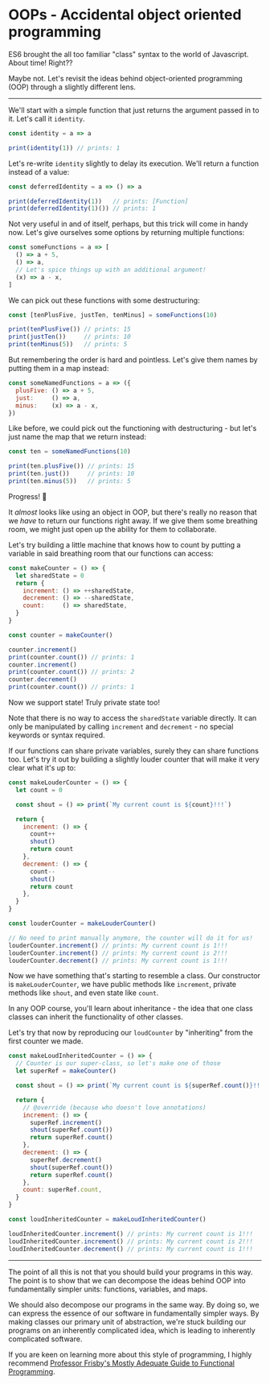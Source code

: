 # OOPs - Accidental object oriented programming

ES6 brought the all too familiar "class" syntax to the world of Javascript. About time! Right??

Maybe not. Let's revisit the ideas behind object-oriented programming (OOP) through a slightly different lens.

---

We'll start with a simple function that just returns the argument passed in to it. Let's call it `identity`.

```javascript
const identity = a => a

print(identity(1)) // prints: 1
```

Let's re-write `identity` slightly to delay its execution. We'll return a function instead of a value:

```javascript
const deferredIdentity = a => () => a

print(deferredIdentity(1))   // prints: [Function]
print(deferredIdentity(1)()) // prints: 1
```

Not very useful in and of itself, perhaps, but this trick will come in handy now. Let's give ourselves some options by returning multiple functions:

```javascript
const someFunctions = a => [
  () => a + 5,
  () => a,
  // Let's spice things up with an additional argument!
  (x) => a - x,
]
```

We can pick out these functions with some destructuring:

```javascript
const [tenPlusFive, justTen, tenMinus] = someFunctions(10)

print(tenPlusFive()) // prints: 15
print(justTen())     // prints: 10
print(tenMinus(5))   // prints: 5
```


But remembering the order is hard and pointless. Let's give them names by putting them in a map instead:

```javascript
const someNamedFunctions = a => ({
  plusFive: () => a + 5,
  just:     () => a,
  minus:    (x) => a - x,
})
```

Like before, we could pick out the functioning with destructuring - but let's just name the map that we return instead:

```javascript
const ten = someNamedFunctions(10)

print(ten.plusFive()) // prints: 15
print(ten.just())     // prints: 10
print(ten.minus(5))   // prints: 5
```

Progress! :tada:

It _almost_ looks like using an object in OOP, but there's really no reason that we *have* to return our functions right away. If we give them some breathing room, we might just open up the ability for them to collaborate.

Let's try building a little machine that knows how to count by putting a variable in said breathing room that our functions can access:

```javascript
const makeCounter = () => {
  let sharedState = 0
  return {
    increment: () => ++sharedState,
    decrement: () => --sharedState,
    count:     () => sharedState,
  }
}

const counter = makeCounter()

counter.increment()
print(counter.count()) // prints: 1
counter.increment()
print(counter.count()) // prints: 2
counter.decrement()
print(counter.count()) // prints: 1
```

Now we support state! Truly private state too!

Note that there is no way to access the `sharedState` variable directly. It can only be manipulated by calling `increment` and `decrement` - no special keywords or syntax required.

If our functions can share private variables, surely they can share functions too. Let's try it out by building a slightly louder counter that will make it very clear what it's up to:

```javascript
const makeLouderCounter = () => {
  let count = 0

  const shout = () => print(`My current count is ${count}!!!`)

  return {
    increment: () => {
      count++
      shout()
      return count
    },
    decrement: () => {
      count--
      shout()
      return count
    },
  }
}

const louderCounter = makeLouderCounter()

// No need to print manually anymore, the counter will do it for us!
louderCounter.increment() // prints: My current count is 1!!!
louderCounter.increment() // prints: My current count is 2!!!
louderCounter.decrement() // prints: My current count is 1!!!
```

Now we have something that's starting to resemble a class. Our constructor is `makeLouderCounter`, we have public methods like `increment`, private methods like `shout`, and even state like `count`.

In any OOP course, you'll learn about inheritance - the idea that one class classes can inherit the functionality of other classes.

Let's try that now by reproducing our `loudCounter` by "inheriting" from the first counter we made.

```javascript
const makeLoudInheritedCounter = () => {
  // Counter is our super-class, so let's make one of those
  let superRef = makeCounter()

  const shout = () => print(`My current count is ${superRef.count()}!!!`)

  return {
    // @override (because who doesn't love annotations)
    increment: () => {
      superRef.increment()
      shout(superRef.count())
      return superRef.count()
    },
    decrement: () => {
      superRef.decrement()
      shout(superRef.count())
      return superRef.count()
    },
    count: superRef.count,
  }
}

const loudInheritedCounter = makeLoudInheritedCounter()

loudInheritedCounter.increment() // prints: My current count is 1!!!
loudInheritedCounter.increment() // prints: My current count is 2!!!
loudInheritedCounter.decrement() // prints: My current count is 1!!!
```

---

The point of all this is not that you should build your programs in this way. The point is to show that we can decompose the ideas behind OOP into fundamentally simpler units: functions, variables, and maps.

We should also decompose our programs in the same way. By doing so, we can express the essence of our software in fundamentally simpler ways. By making classes our primary unit of abstraction, we're stuck building our programs on an inherently complicated idea, which is leading to inherently complicated software.

If you are keen on learning more about this style of programming, I highly recommend [Professor Frisby's Mostly Adequate Guide to Functional Programming](https://github.com/MostlyAdequate/mostly-adequate-guide).
